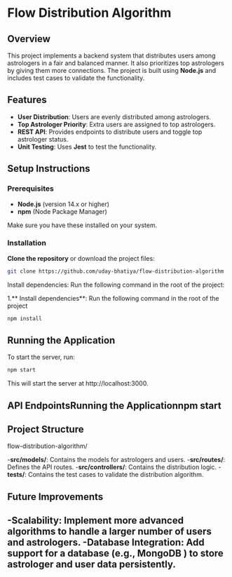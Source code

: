 # Flow Distribution Algorithm

## Overview

This project implements a backend system that distributes users among astrologers in a fair and balanced manner. It also prioritizes top astrologers by giving them more connections. The project is built using **Node.js** and includes test cases to validate the functionality.

## Features

- **User Distribution**: Users are evenly distributed among astrologers.
- **Top Astrologer Priority**: Extra users are assigned to top astrologers.
- **REST API**: Provides endpoints to distribute users and toggle top astrologer status.
- **Unit Testing**: Uses **Jest** to test the functionality.

## Setup Instructions

### Prerequisites

- **Node.js** (version 14.x or higher)
- **npm** (Node Package Manager)

Make sure you have these installed on your system.

### Installation

**Clone the repository** or download the project files:
   ```bash
   git clone https://github.com/uday-bhatiya/flow-distribution-algorithm
```

   Install dependencies: Run the following command in the root of the project:


1.** Install dependencies**: Run the following command in the root of the project 
 ```bash
npm install
```

## Running the Application

To start the server, run:
```bash
npm start
```
This will start the server at http://localhost:3000.

## API EndpointsRunning the Applicationnpm start

## Project Structure

flow-distribution-algorithm/

-**src/models/**: Contains the models for astrologers and users.
-**src/routes/**: Defines the API routes.
-**src/controllers/**: Contains the distribution logic.
-**tests/**: Contains the test cases to validate the distribution algorithm.

## Future Improvements


-**Scalability**: Implement more advanced algorithms to handle a larger number of users and astrologers.
-**Database Integration**: Add support for a database (e.g., MongoDB ) to store astrologer and user data persistently.
-
